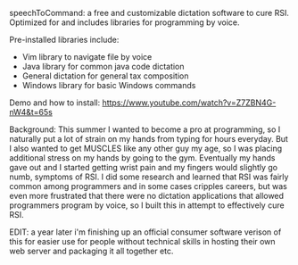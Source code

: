 speechToCommand: a free and customizable dictation software to cure RSI.
Optimized for and includes libraries for programming by voice.

Pre-installed libraries include: 
- Vim library to navigate file by voice
- Java library for common java code dictation 
- General dictation for general tax composition
- Windows library for basic Windows commands

Demo and how to install:
https://www.youtube.com/watch?v=Z7ZBN4G-nW4&t=65s

Background: This summer I wanted to become a pro at programming, so I
naturally put a lot of strain on my hands from typing for hours
everyday. But I also wanted to get MUSCLES like any other guy my age, so
I was placing additional stress on my hands by going to the gym.
Eventually my hands gave out and I started getting wrist pain and my
fingers would slightly go numb, symptoms of RSI. I did some research and
learned that RSI was fairly common among programmers and in some cases
cripples careers, but was even more frustrated that there were no
dictation applications that allowed programmers program by voice, so I
built this in attempt to effectively cure RSI.

EDIT: a year later i'm finishing up an official consumer software verison of this for easier use for people without technical skills in hosting their own web server and packaging it all together etc.
